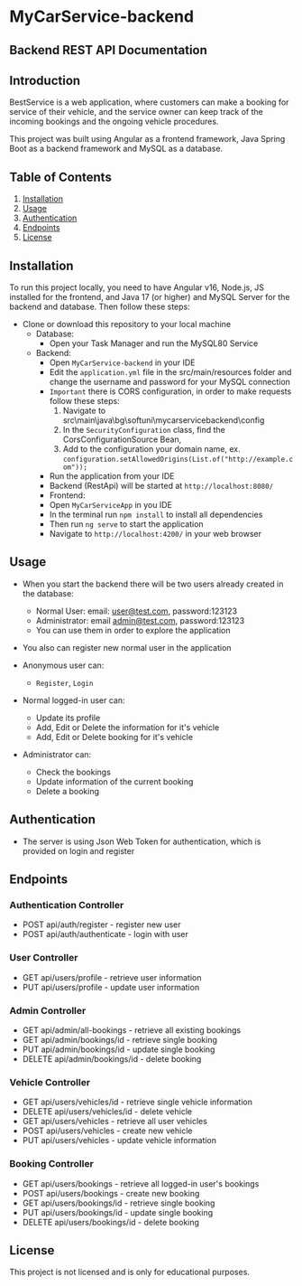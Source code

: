 # MyCarService-backend
## Backend REST API Documentation

## Introduction

BestService is a web application, where customers can make a booking for service of their vehicle,
and the service owner can keep track of the incoming bookings and the ongoing vehicle procedures.

This project was built using Angular as a frontend framework, Java Spring Boot as a backend framework and
MySQL as a database.

## Table of Contents

1. [Installation](#installation)
1. [Usage](#usage)
1. [Authentication](#authentication)
1. [Endpoints](#endpoints)
1. [License](#license)

## Installation

To run this project locally, you need to have Angular v16, Node.js, JS installed for the frontend, and Java 17 (or higher) and MySQL Server for the backend and database. Then follow these steps:

* Clone or download this repository to your local machine
  * Database:
    * Open your Task Manager and run the MySQL80 Service
  * Backend:
    * Open `MyCarService-backend` in your IDE
    * Edit the `application.yml` file in the src/main/resources folder and change the username and password for your MySQL connection
    * `Important` there is CORS configuration, in order to make requests follow these steps:
      1. Navigate to src\main\java\bg\softuni\mycarservicebackend\config
      1. In the `SecurityConfiguration` class, find the CorsConfigurationSource Bean,
      1. Add to the configuration your domain name, ex. `configuration.setAllowedOrigins(List.of("http://example.com"));`
    * Run the application from your IDE
    * Backend (RestApi) will be started at `http://localhost:8080/`
    * Frontend:
    * Open `MyCarServiceApp` in you IDE
    * In the terminal run `npm install` to install all dependencies
    * Then run `ng serve` to start the application
    * Navigate to `http://localhost:4200/` in your web browser

## Usage

* When you start the backend there will be two users already created in the database:
    - Normal User:  email: user@test.com, password:123123
    - Administrator: email admin@test.com, password:123123
    - You can use them in order to explore the application
* You also can register new normal user in the application

* Anonymous user can:
  * `Register`, `Login`
  
* Normal logged-in user can:
  * Update its profile
  * Add, Edit or Delete the information for it's vehicle
  * Add, Edit or Delete booking for it's vehicle

* Administrator can:
  * Check the bookings
  * Update information of the current booking
  * Delete a booking

## Authentication

* The server is using Json Web Token for authentication, which is provided on login and register

## Endpoints

### Authentication Controller
* POST api/auth/register - register new user
* POST api/auth/authenticate - login with user
### User Controller
* GET api/users/profile - retrieve user information
* PUT api/users/profile - update user information
### Admin Controller
* GET api/admin/all-bookings - retrieve all existing bookings
* GET api/admin/bookings/id - retrieve single booking
* PUT api/admin/bookings/id - update single booking
* DELETE api/admin/bookings/id - delete booking
### Vehicle Controller
* GET api/users/vehicles/id - retrieve single vehicle information
* DELETE api/users/vehicles/id - delete vehicle
* GET api/users/vehicles - retrieve all user vehicles
* POST api/users/vehicles - create new vehicle
* PUT api/users/vehicles - update vehicle information
### Booking Controller
* GET api/users/bookings - retrieve all logged-in user's bookings
* POST api/users/bookings - create new booking
* GET api/users/bookings/id - retrieve single booking
* PUT api/users/bookings/id - update single booking
* DELETE api/users/bookings/id - delete booking

## License

This project is not licensed and is only for educational purposes.